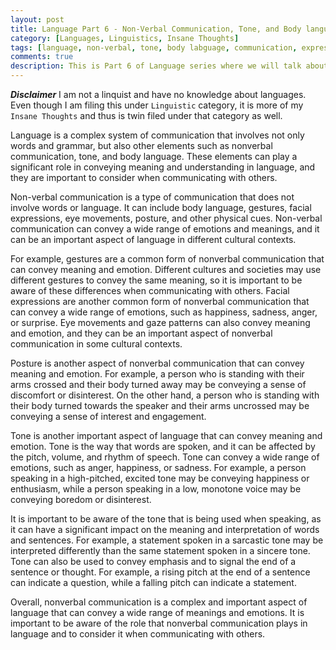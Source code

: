 ```yaml
---
layout: post
title: Language Part 6 - Non-Verbal Communication, Tone, and Body language
category: [Languages, Linguistics, Insane Thoughts]
tags: [language, non-verbal, tone, body labguage, communication, expression]
comments: true
description: This is Part 6 of Language series where we will talk about non-verbak communication.
---
```


***Disclaimer***
I am not a linquist and have no knowledge about languages. Even though I am filing this under `Linguistic` category, it is more of my `Insane Thoughts` and thus is twin filed under that category as well.

Language is a complex system of communication that involves not only words and grammar, but also other elements such as nonverbal communication, tone, and body language. These elements can play a significant role in conveying meaning and understanding in language, and they are important to consider when communicating with others.

Non-verbal communication is a type of communication that does not involve words or language. It can include body language, gestures, facial expressions, eye movements, posture, and other physical cues. Non-verbal communication can convey a wide range of emotions and meanings, and it can be an important aspect of language in different cultural contexts.

For example, gestures are a common form of nonverbal communication that can convey meaning and emotion. Different cultures and societies may use different gestures to convey the same meaning, so it is important to be aware of these differences when communicating with others. Facial expressions are another common form of nonverbal communication that can convey a wide range of emotions, such as happiness, sadness, anger, or surprise. Eye movements and gaze patterns can also convey meaning and emotion, and they can be an important aspect of nonverbal communication in some cultural contexts.

Posture is another aspect of nonverbal communication that can convey meaning and emotion. For example, a person who is standing with their arms crossed and their body turned away may be conveying a sense of discomfort or disinterest. On the other hand, a person who is standing with their body turned towards the speaker and their arms uncrossed may be conveying a sense of interest and engagement.

Tone is another important aspect of language that can convey meaning and emotion. Tone is the way that words are spoken, and it can be affected by the pitch, volume, and rhythm of speech. Tone can convey a wide range of emotions, such as anger, happiness, or sadness. For example, a person speaking in a high-pitched, excited tone may be conveying happiness or enthusiasm, while a person speaking in a low, monotone voice may be conveying boredom or disinterest.

It is important to be aware of the tone that is being used when speaking, as it can have a significant impact on the meaning and interpretation of words and sentences. For example, a statement spoken in a sarcastic tone may be interpreted differently than the same statement spoken in a sincere tone. Tone can also be used to convey emphasis and to signal the end of a sentence or thought. For example, a rising pitch at the end of a sentence can indicate a question, while a falling pitch can indicate a statement.

Overall, nonverbal communication is a complex and important aspect of language that can convey a wide range of meanings and emotions. It is important to be aware of the role that nonverbal communication plays in language and to consider it when communicating with others.



